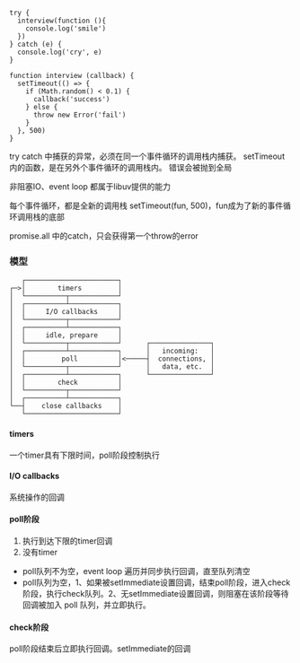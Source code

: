 ```
try {
  interview(function (){
    console.log('smile')
  })
} catch (e) {
  console.log('cry', e)
}

function interview (callback) {
  setTimeout(() => {
    if (Math.random() < 0.1) {
      callback('success')
    } else {
      throw new Error('fail')
    }
  }, 500)
}
```

try catch 中捕获的异常，必须在同一个事件循环的调用栈内捕获。
setTimeout内的函数，是在另外个事件循环的调用栈内。
错误会被抛到全局

非阻塞IO、event loop 都属于libuv提供的能力

每个事件循环，都是全新的调用栈 
setTimeout(fun, 500)，fun成为了新的事件循环调用栈的底部

promise.all 中的catch，只会获得第一个throw的error

### 模型
```
   ┌───────────────────────┐
┌─>│        timers         │
│  └──────────┬────────────┘
│  ┌──────────┴────────────┐
│  │     I/O callbacks     │
│  └──────────┬────────────┘
│  ┌──────────┴────────────┐
│  │     idle, prepare     │
│  └──────────┬────────────┘      ┌───────────────┐
│  ┌──────────┴────────────┐      │   incoming:   │
│  │         poll          │<─────┤  connections, │
│  └──────────┬────────────┘      │   data, etc.  │
│  ┌──────────┴────────────┐      └───────────────┘
│  │        check          │
│  └──────────┬────────────┘
│  ┌──────────┴────────────┐
└──┤    close callbacks    │
   └───────────────────────┘
```

#### timers 
一个timer具有下限时间，poll阶段控制执行

#### I/O callbacks
系统操作的回调

#### poll阶段
1. 执行到达下限的timer回调
2. 没有timer
- poll队列不为空，event loop 遍历并同步执行回调，直至队列清空
- poll队列为空，1、如果被setImmediate设置回调，结束poll阶段，进入check阶段，执行check队列。2、无setImmediate设置回调，则阻塞在该阶段等待回调被加入 poll 队列，并立即执行。

#### check阶段
poll阶段结束后立即执行回调。setImmediate的回调
